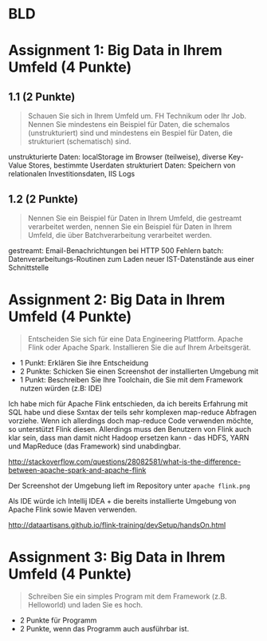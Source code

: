 # BLD

# Assignment 1: Big Data in Ihrem Umfeld (4 Punkte)
## 1.1 (2 Punkte)
> Schauen Sie sich in Ihrem Umfeld um. FH Technikum oder Ihr Job. Nennen Sie mindestens ein Beispiel für Daten, die schemalos (unstrukturiert) sind und mindestens ein Bespiel für Daten, die strukturiert (schematisch) sind.

unstrukturierte Daten: localStorage im Browser (teilweise), diverse Key-Value Stores, bestimmte Userdaten
strukturiert Daten: Speichern von relationalen Investitionsdaten, IIS Logs


## 1.2 (2 Punkte)
> Nennen Sie ein Beispiel für Daten in Ihrem Umfeld, die gestreamt verarbeitet werden, nennen Sie ein Beispiel für Daten in Ihrem Umfeld, die über Batchverarbeitung verarbeitet werden.

gestreamt: Email-Benachrichtungen bei HTTP 500 Fehlern
batch: Datenverarbeitungs-Routinen zum Laden neuer IST-Datenstände aus einer Schnittstelle


# Assignment 2: Big Data in Ihrem Umfeld (4 Punkte)
>Entscheiden Sie sich für eine Data Engineering Plattform. Apache Flink oder Apache Spark. Installieren Sie die auf Ihrem Arbeitsgerät.
* 1 Punkt: Erklären Sie ihre Entscheidung
* 2 Punkte: Schicken Sie einen Screenshot der installierten Umgebung mit
* 1 Punkt: Beschreiben Sie Ihre Toolchain, die Sie mit dem Framework nutzen würden (z.B:
IDE)

Ich habe mich für Apache Flink entschieden, da ich bereits Erfahrung mit SQL habe und diese Sxntax der teils sehr komplexen map-reduce Abfragen vorziehe.
Wenn ich allerdings doch map-reduce Code verwenden möchte, so unterstützt Flink diesen. Allerdings muss den Benutzern von Flink auch klar sein, dass man
damit nicht Hadoop ersetzen kann - das HDFS, YARN und MapReduce (das Framework) sind unabdingbar.

http://stackoverflow.com/questions/28082581/what-is-the-difference-between-apache-spark-and-apache-flink

Der Screenshot der Umgebung lieft im Repository unter `apache flink.png`

Als IDE würde ich Intellij IDEA + die bereits installierte Umgebung von Apache Flink sowie Maven verwenden.

http://dataartisans.github.io/flink-training/devSetup/handsOn.html

# Assignment 3: Big Data in Ihrem Umfeld (4 Punkte)
>Schreiben Sie ein simples Program mit dem Framework (z.B. Helloworld) und laden Sie es hoch.
* 2 Punkte für Programm
* 2 Punkte, wenn das Programm auch ausführbar ist.
